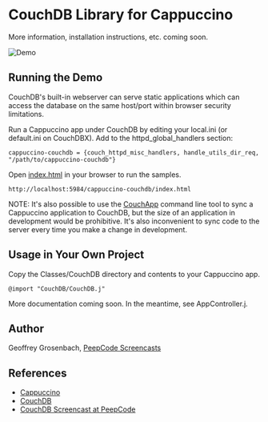 CouchDB Library for Cappuccino
==============================

More information, installation instructions, etc. coming soon.

![Demo](http://github.com/topfunky/cappuccino-couchdb/raw/master/Artwork/demo-screenshot.png)

## Running the Demo

CouchDB's built-in webserver can serve static applications which can
access the database on the same host/port within browser security
limitations.

Run a Cappuccino app under CouchDB by editing your local.ini (or
default.ini on CouchDBX). Add to the httpd_global_handlers section:

    cappuccino-couchdb = {couch_httpd_misc_handlers, handle_utils_dir_req, "/path/to/cappuccino-couchdb"}

Open [index.html](http://localhost:5984/cappuccino-couchdb/index.html)
in your browser to run the samples.

    http://localhost:5984/cappuccino-couchdb/index.html

NOTE: It's also possible to use the
[CouchApp](http://github.com/couchapp/couchapp) command line tool to
sync a Cappuccino application to CouchDB, but the size of an
application in development would be prohibitive. It's also
inconvenient to sync code to the server every time you make a
change in development.

## Usage in Your Own Project

Copy the Classes/CouchDB directory and contents to your Cappuccino app.

    @import "CouchDB/CouchDB.j"

More documentation coming soon. In the meantime, see AppController.j.

## Author

Geoffrey Grosenbach, [PeepCode Screencasts](http://peepcode.com)

## References

* [Cappuccino](http://cappuccino.org)
* [CouchDB](http://couchdb.apache.org/)
* [CouchDB Screencast at PeepCode](http://peepcode.com/products/couchdb-with-rails)

